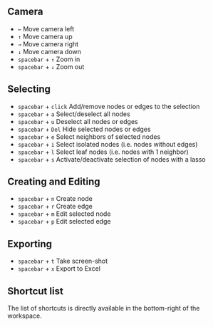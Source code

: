 
## Camera

- `←` Move camera left
- `↑` Move camera up
- `→` Move camera right
- `↓` Move camera down
- `spacebar` + `↑` Zoom in
- `spacebar` + `↓` Zoom out

## Selecting

- `spacebar` + `click` Add/remove nodes or edges to the selection
- `spacebar` + `a` Select/deselect all nodes
- `spacebar` + `u` Deselect all nodes or edges
- `spacebar` + `Del` Hide selected nodes or edges
- `spacebar` + `e` Select neighbors of selected nodes
- `spacebar` + `i` Select isolated nodes (i.e. nodes without edges)
- `spacebar` + `l` Select leaf nodes (i.e. nodes with 1 neighbor)
- `spacebar` + `s` Activate/deactivate selection of nodes with a lasso

## Creating and Editing

- `spacebar` + `n` Create node
- `spacebar` + `r` Create edge
- `spacebar` + `m` Edit selected node
- `spacebar` + `p` Edit selected edge

## Exporting

- `spacebar` + `t` Take screen-shot
- `spacebar` + `x` Export to Excel

## Shortcut list

The list of shortcuts is directly available in the bottom-right of the
workspace.


